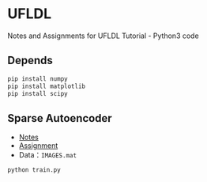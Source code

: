 # UFLDL
Notes and Assignments for UFLDL Tutorial - Python3 code

Depends
------------
```bash
pip install numpy
pip install matplotlib
pip install scipy
```

Sparse Autoencoder
------------
* [Notes](http://hertzcat.com/2018/10/20/ufldl-sparse-autoencoder/)
* [Assignment](https://github.com/hertzcat/UFLDL/blob/master/ex1/ex.pdf)
* Data：`IMAGES.mat`

```bash
python train.py
```